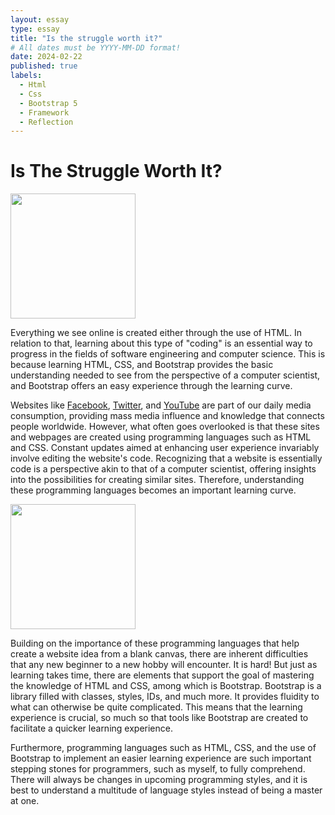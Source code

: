 ```yaml
---
layout: essay
type: essay
title: "Is the struggle worth it?"
# All dates must be YYYY-MM-DD format!
date: 2024-02-22
published: true
labels:
  - Html
  - Css
  - Bootstrap 5
  - Framework
  - Reflection
---
```


# Is The Struggle Worth It?

<img width="200px"
class="rounded mx-auto d-block"
src="../img/Reflection-on-Frameworks/Tired.jpg" >

Everything we see online is created either through the use of HTML. In relation to that, learning about this type of "coding" is an essential way to progress in the fields of software engineering and computer science. This is because learning HTML, CSS, and Bootstrap provides the basic understanding needed to see from the perspective of a computer scientist, and Bootstrap offers an easy experience through the learning curve.

Websites like [Facebook](https://www.facebook.com/), [Twitter](https://twitter.com/?lang=en), and [YouTube](https://www.youtube.com/) are part of our daily media consumption, providing mass media influence and knowledge that connects people worldwide. However, what often goes overlooked is that these sites and webpages are created using programming languages such as HTML and CSS. Constant updates aimed at enhancing user experience invariably involve editing the website's code. Recognizing that a website is essentially code is a perspective akin to that of a computer scientist, offering insights into the possibilities for creating similar sites. Therefore, understanding these programming languages becomes an important learning curve.

<img width="200px"
class="rounded mx-auto d-block"
src="../img/Reflection-on-Frameworks/Learning-curve.jpg" >

Building on the importance of these programming languages that help create a website idea from a blank canvas, there are inherent difficulties that any new beginner to a new hobby will encounter. It is hard! But just as learning takes time, there are elements that support the goal of mastering the knowledge of HTML and CSS, among which is Bootstrap. Bootstrap is a library filled with classes, styles, IDs, and much more. It provides fluidity to what can otherwise be quite complicated. This means that the learning experience is crucial, so much so that tools like Bootstrap are created to facilitate a quicker learning experience.

Furthermore, programming languages such as HTML, CSS, and the use of Bootstrap to implement an easier learning experience are such important stepping stones for programmers, such as myself, to fully comprehend. There will always be changes in upcoming programming styles, and it is best to understand a multitude of language styles instead of being a master at one.

